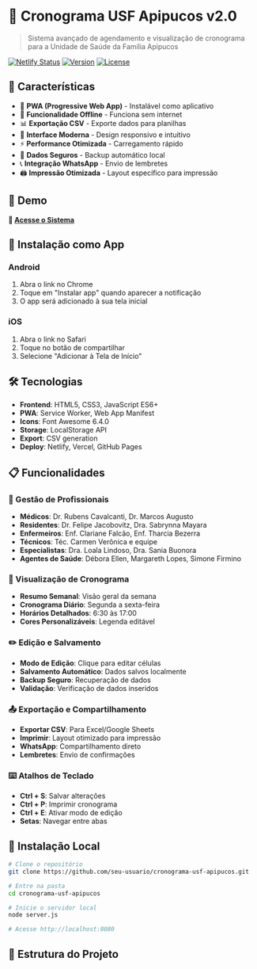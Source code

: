 # 🏥 Cronograma USF Apipucos v2.0

> Sistema avançado de agendamento e visualização de cronograma para a Unidade de Saúde da Família Apipucos

[![Netlify Status](https://api.netlify.com/api/v1/badges/your-badge-id/deploy-status)](https://app.netlify.com/sites/your-site-name/deploys)
[![Version](https://img.shields.io/badge/version-2.0.0-blue.svg)](https://github.com/your-repo)
[![License](https://img.shields.io/badge/license-MIT-green.svg)](LICENSE)

## 🌟 Características

- 📱 **PWA (Progressive Web App)** - Instalável como aplicativo
- 🔄 **Funcionalidade Offline** - Funciona sem internet
- 📊 **Exportação CSV** - Exporte dados para planilhas
- 🎨 **Interface Moderna** - Design responsivo e intuitivo
- ⚡ **Performance Otimizada** - Carregamento rápido
- 🔐 **Dados Seguros** - Backup automático local
- 📞 **Integração WhatsApp** - Envio de lembretes
- 🖨️ **Impressão Otimizada** - Layout específico para impressão

## 🚀 Demo

**🔗 [Acesse o Sistema](https://cronograma-usf-apipucos.netlify.app)**

## 📱 Instalação como App

### Android
1. Abra o link no Chrome
2. Toque em "Instalar app" quando aparecer a notificação
3. O app será adicionado à sua tela inicial

### iOS
1. Abra o link no Safari
2. Toque no botão de compartilhar
3. Selecione "Adicionar à Tela de Início"

## 🛠️ Tecnologias

- **Frontend**: HTML5, CSS3, JavaScript ES6+
- **PWA**: Service Worker, Web App Manifest
- **Icons**: Font Awesome 6.4.0
- **Storage**: LocalStorage API
- **Export**: CSV generation
- **Deploy**: Netlify, Vercel, GitHub Pages

## 📋 Funcionalidades

### 👥 Gestão de Profissionais
- **Médicos**: Dr. Rubens Cavalcanti, Dr. Marcos Augusto
- **Residentes**: Dr. Felipe Jacobovitz, Dra. Sabrynna Mayara
- **Enfermeiros**: Enf. Clariane Falcão, Enf. Tharcia Bezerra
- **Técnicos**: Téc. Carmen Verônica e equipe
- **Especialistas**: Dra. Loala Lindoso, Dra. Sania Buonora
- **Agentes de Saúde**: Débora Ellen, Margareth Lopes, Simone Firmino

### 📅 Visualização de Cronograma
- **Resumo Semanal**: Visão geral da semana
- **Cronograma Diário**: Segunda a sexta-feira
- **Horários Detalhados**: 6:30 às 17:00
- **Cores Personalizáveis**: Legenda editável

### ✏️ Edição e Salvamento
- **Modo de Edição**: Clique para editar células
- **Salvamento Automático**: Dados salvos localmente
- **Backup Seguro**: Recuperação de dados
- **Validação**: Verificação de dados inseridos

### 📤 Exportação e Compartilhamento
- **Exportar CSV**: Para Excel/Google Sheets
- **Imprimir**: Layout otimizado para impressão
- **WhatsApp**: Compartilhamento direto
- **Lembretes**: Envio de confirmações

### ⌨️ Atalhos de Teclado
- **Ctrl + S**: Salvar alterações
- **Ctrl + P**: Imprimir cronograma
- **Ctrl + E**: Ativar modo de edição
- **Setas**: Navegar entre abas

## 🔧 Instalação Local

```bash
# Clone o repositório
git clone https://github.com/seu-usuario/cronograma-usf-apipucos.git

# Entre na pasta
cd cronograma-usf-apipucos

# Inicie o servidor local
node server.js

# Acesse http://localhost:8080
```

## 📁 Estrutura do Projeto
